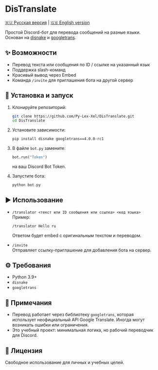 # DisTranslate

[🇷🇺 Русская версия](README.md) | [🇬🇧 English version](README.en.md)

Простой Discord-бот для перевода сообщений на разные языки.  
Основан на [disnake](https://github.com/DisnakeDev/disnake) и [googletrans](https://pypi.org/project/googletrans/).

## ✨ Возможности
- Перевод текста или сообщения по ID / ссылке на указанный язык
- Поддержка slash-команд
- Красивый вывод через Embed
- Команда `/invite` для приглашения бота на другой сервер

## 🚀 Установка и запуск
1. Клонируйте репозиторий:
   ```bash
   git clone https://github.com/Py-Lex-Xel/DisTranslate.git
   cd DisTranslate
   ```

2. Установите зависимости:
   ```bash
   pip install disnake googletrans==4.0.0-rc1
   ```

3. В файле `bot.py` замените:
   ```python
   bot.run("Token")
   ```
   на ваш Discord Bot Token.

4. Запустите бота:
   ```bash
   python bot.py
   ```

## ▶️ Использование
- `/translator <текст или ID сообщения или ссылка> <код языка>`  
  Пример:  
  ```bash
  /translator Hello ru
  ```
  Ответом будет embed с оригинальным текстом и переводом.

- `/invite`  
  Отправляет ссылку-приглашение для добавления бота на сервер.

## ⚙️ Требования
- Python 3.9+
- `disnake`
- `googletrans`

## 📝 Примечания
- Перевод работает через библиотеку `googletrans`, которая использует неофициальный API Google Translate. Иногда могут возникать ошибки или ограничения.
- Это учебный проект: минимальная логика, но рабочий переводчик для Discord.

## 📄 Лицензия
Свободное использование для личных и учебных целей.  
